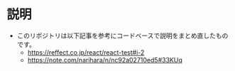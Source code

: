 # 説明
- このリポジトリは以下記事を参考にコードベースで説明をまとめ直したものです。
    - https://reffect.co.jp/react/react-test#i-2
    - https://note.com/narihara/n/nc92a02710ed5#33KUq